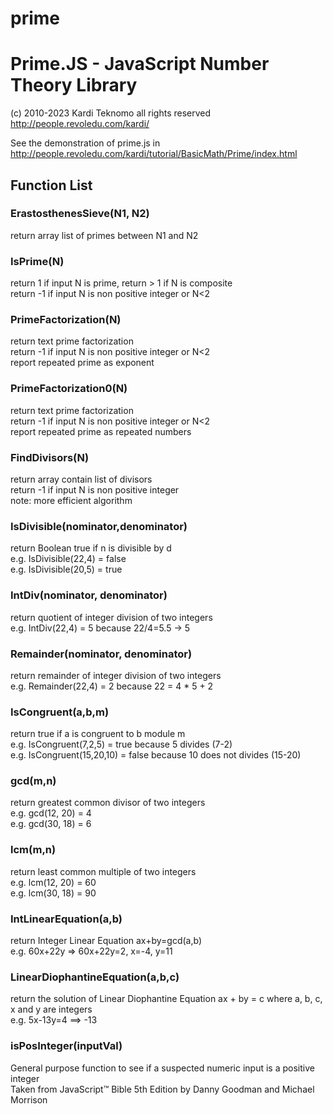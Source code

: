 # prime
<h1>Prime.JS - JavaScript Number Theory Library</h1>
<p>(c) 2010-2023 Kardi Teknomo all rights reserved<br />
  <a href="http://people.revoledu.com/kardi/">http://people.revoledu.com/kardi/</a></p>
<p>See the demonstration of prime.js in <br />
  <a href="http://people.revoledu.com/kardi/tutorial/BasicMath/Prime/index.html">http://people.revoledu.com/kardi/tutorial/BasicMath/Prime/index.html</a></p>
<h2>Function List</h2>
<h3>ErastosthenesSieve(N1, N2)</h3>
<p>return array list of primes between N1 and N2</p>
<h3>IsPrime(N)</h3>
  <p>return 1 if input N is prime, return &gt; 1 if N is composite<br />
  return -1 if input N is non positive integer or N&lt;2</p>
<h3>PrimeFactorization(N)</h3>
  <p>return text prime factorization<br />
  return -1 if input N is non positive integer or N&lt;2<br />
  report repeated prime as exponent</p>
<h3>PrimeFactorization0(N)</h3>
  <p>return text prime factorization<br />
  return -1 if input N is non positive integer or N&lt;2<br />
  report repeated prime as repeated numbers</p>
<h3>FindDivisors(N)</h3>
  <p>return array contain list of divisors<br />
  return -1 if input N is non positive integer<br />
  note: more efficient algorithm</p>
<h3>IsDivisible(nominator,denominator)</h3>
  <p>return Boolean true if n is divisible by d<br />
  e.g. IsDivisible(22,4) = false<br />
  e.g. IsDivisible(20,5) = true</p>
<h3>IntDiv(nominator, denominator)</h3>
  <p>return quotient of integer division of two integers<br />
  e.g. IntDiv(22,4) = 5 because 22/4=5.5 -&gt; 5</p>
<h3>Remainder(nominator, denominator)</h3>
  <p>return remainder of integer division of two integers<br />
  e.g. Remainder(22,4) = 2 because 22 = 4 * 5 + 2</p>
<h3>IsCongruent(a,b,m)</h3>
  <p>return true if a is congruent to b module m<br />
  e.g. IsCongruent(7,2,5) = true because 5 divides (7-2)<br />
  e.g. IsCongruent(15,20,10) = false because 10 does not divides (15-20)</p>
<h3>gcd(m,n)</h3>
  <p>return greatest common divisor of two integers<br />
  e.g. gcd(12, 20) = 4<br />
  e.g. gcd(30, 18) = 6</p>
<h3>lcm(m,n)</h3>
  <p>return least common multiple of two integers<br />
  e.g. lcm(12, 20) = 60<br />
  e.g. lcm(30, 18) = 90</p>
<h3>IntLinearEquation(a,b)</h3>
  <p>return Integer Linear Equation ax+by=gcd(a,b)<br />
  e.g. 60x+22y =&gt; 60x+22y=2, x=-4, y=11</p>
<h3>LinearDiophantineEquation(a,b,c)</h3>
  <p>return the solution of Linear Diophantine Equation ax + by = c where a, b, c, x and y are integers<br />
  e.g. 5x-13y=4 ==&gt; -13<br />
</p>
<h3>isPosInteger(inputVal)</h3>
  <p>General purpose function to see if a suspected numeric input is a positive integer<br />
  Taken from JavaScript™ Bible 5th Edition by Danny Goodman and Michael Morrison<br />
</p>
